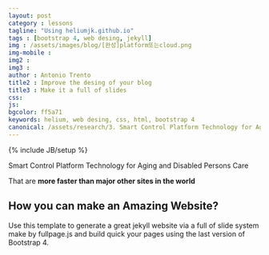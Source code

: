 ```yaml
---
layout: post
category : lessons
tagline: "Using heliumjk.github.io"
tags : [bootstrap 4, web desing, jekyll]
img : /assets/images/blog/[완성]platform또는cloud.png
img-mobile : 
img2 : 
img3 : 
author : Antonio Trento
title2 : Improve the desing of your blog
title3 : Make it a full of slides
css: 
js: 
bgcolor: ff5a71
keywords: helium, web desing, css, html, bootstrap 4
canonical: /assets/research/3. Smart Control Platform Technology for Aging and Disabled Persons Care.pdf
---
```

{% include JB/setup %}

Smart Control Platform Technology for Aging and Disabled Persons Care
<!--more-->
That are **more faster than major other sites in the world** 

## How you can make an Amazing Website?

Use this template to generate a great jekyll website via a full of slide system make by fullpage.js and build quick your pages using the last version of Bootstrap 4.

